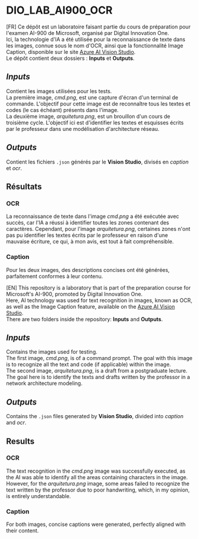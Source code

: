 # DIO_LAB_AI900_OCR

[FR]
Ce dépôt est un laboratoire faisant partie du cours de préparation pour l'examen AI-900 de Microsoft, organisé par Digital Innovation One.  
Ici, la technologie d'IA a été utilisée pour la reconnaissance de texte dans les images, connue sous le nom d'OCR, ainsi que la fonctionnalité Image Caption, disponible sur le site [Azure AI Vision Studio](https://portal.vision.cognitive.azure.com/demo/image-captioning).  
Le dépôt contient deux dossiers : **Inputs** et **Outputs**.

## _Inputs_
Contient les images utilisées pour les tests.  
La première image, _cmd.png_, est une capture d'écran d'un terminal de commande. L'objectif pour cette image est de reconnaître tous les textes et codes (le cas échéant) présents dans l'image.  
La deuxième image, _arquitetura.png_, est un brouillon d'un cours de troisième cycle. L'objectif ici est d'identifier les textes et esquisses écrits par le professeur dans une modélisation d'architecture réseau.

## _Outputs_
Contient les fichiers `.json` générés par le **Vision Studio**, divisés en _caption_ et _ocr_.

## Résultats
### OCR
La reconnaissance de texte dans l'image _cmd.png_ a été exécutée avec succès, car l'IA a réussi à identifier toutes les zones contenant des caractères. Cependant, pour l'image _arquitetura.png_, certaines zones n'ont pas pu identifier les textes écrits par le professeur en raison d'une mauvaise écriture, ce qui, à mon avis, est tout à fait compréhensible.

### Caption
Pour les deux images, des descriptions concises ont été générées, parfaitement conformes à leur contenu.

[EN]
This repository is a laboratory that is part of the preparation course for Microsoft's AI-900, promoted by Digital Innovation One.  
Here, AI technology was used for text recognition in images, known as OCR, as well as the Image Caption feature, available on the [Azure AI Vision Studio](https://portal.vision.cognitive.azure.com/demo/image-captioning).  
There are two folders inside the repository: **Inputs** and **Outputs**.

## _Inputs_
Contains the images used for testing.  
The first image, _cmd.png_, is of a command prompt. The goal with this image is to recognize all the text and code (if applicable) within the image.  
The second image, _arquitetura.png_, is a draft from a postgraduate lecture. The goal here is to identify the texts and drafts written by the professor in a network architecture modeling.

## _Outputs_
Contains the `.json` files generated by **Vision Studio**, divided into _caption_ and _ocr_.

## Results
### OCR
The text recognition in the _cmd.png_ image was successfully executed, as the AI was able to identify all the areas containing characters in the image. However, for the _arquitetura.png_ image, some areas failed to recognize the text written by the professor due to poor handwriting, which, in my opinion, is entirely understandable.

### Caption
For both images, concise captions were generated, perfectly aligned with their content.
